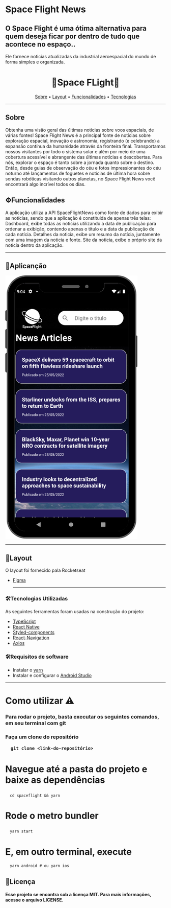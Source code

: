 # Space Flight News
## O Space Flight é uma ótima alternativa para quem deseja ficar por dentro de tudo que acontece no espaço.. 
Ele fornece noticias atualizadas da industrial aeroespacial do mundo de forma simples e organizada.

<h1 align="center">
  🚀Space FLight🚀 
</h1>

<p align="center">
 <a href="#-sobre-o-projeto">Sobre</a> •
 <a href="#-layout">Layout</a> • 
 <a href="#-funcionalidade">Funcionalidades</a> • 	
 <a href="#-tecnologias">Tecnologias</a>  
</p>

---
## Sobre

Obtenha uma visão geral das últimas notícias sobre voos espaciais, de várias fontes!
Space Flight News é a principal fonte de notícias sobre exploração espacial, inovação e astronomia, registrando (e celebrando) a expansão contínua 
da humanidade através da fronteira final. Transportamos nossos visitantes por todo o sistema solar e além por meio de uma cobertura acessível e abrangente das 
últimas notícias e descobertas. 
Para nós, explorar o espaço é tanto sobre a jornada quanto sobre o destino. Então, desde guias de observação do céu e fotos impressionantes do céu noturno até 
lançamentos de foguetes e notícias de última hora sobre sondas robóticas visitando outros planetas, no Space Flight News você encontrará algo incrível todos os dias.


## ⚙Funcionalidades

A aplicação utiliza a API SpaceFlightNews como fonte de dados para exibir as notícias, sendo que a aplicação é constituida de apenas três telas:
Dashboard, exibe todas as noticias utilizando a data de publicação para ordenar a exibição, contendo apenas o título e a data da publicação de cada notícia.
Detalhes da noticia, exibe um resumo da notícia, juntamente com uma imagem da noticia e fonte.
Site da noticia, exibe o próprio site da notícia dentro da aplicação.

---


## 📱Aplicanção

<img title="SpaceFlight" src="./assets/Dashboard.png" />
  
---     

## 🎨Layout

O layout foi fornecido pala Rocketseat 
- [Figma](https://www.figma.com/file/iOga7ZesKCy7SL1xQS5oV6/GoFinances-Ignite?node-id=0%3A1)

  --- 
  
### 🛠Tecnologias Utilizadas

As seguintes ferramentas foram usadas na construção do projeto:

- [TypeScript](https://www.typescriptlang.org/)
- [React Native](https://reactnative.dev/)
- [Styled-components](https://styled-components.com/docs/basics)
- [React-Navigation](https://reactnavigation.org/)
- [Axios](https://axios-http.com/ptbr/docs/intro)

### 🛠Requisitos de software

- Instalar o [yarn](https://yarnpkg.com/)
- Instalar e configurar o [Android Studio](https://developer.android.com/studio)

---

<h1>
  Como utilizar ⚠️
</h1>

 <h3> Para rodar o projeto, basta executar os seguintes comandos, em seu terminal com git <h3/>
 
  
   Faça um clone do repositório
```
  git clone <link-do-repositório>
```
  # Navegue até a pasta do projeto e baixe as dependências<h3/>
```
  cd spaceflight && yarn
```
  # Rode o metro bundler<h3/>
```
  yarn start
```
  # E, em outro terminal, execute
```
  yarn android # ou yarn ios
```  

  
  ## 📝Licença
  <h4> Esse projeto se encontra sob a licença MIT. Para mais informações, acesse o arquivo LICENSE.</h4>

